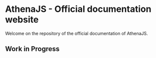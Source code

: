 # AthenaJS - Official documentation website

Welcome on the repository of the official documentation of AthenaJS.

## Work in Progress